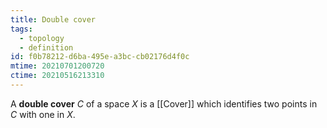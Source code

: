 ```yaml
---
title: Double cover
tags:
  - topology
  - definition
id: f0b78212-d6ba-495e-a3bc-cb02176d4f0c
mtime: 20210701200720
ctime: 20210516213310
---
```


A **double cover** $C$ of a space $X$ is a [[Cover]] which identifies two points in $C$ with one in $X$.
